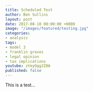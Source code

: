 ```yaml
---
title: Scheduled Test
author: Ben Sullins
layout: post
date: 2017-08-10 00:00:00 +0000
image: "/images/featured/testing.jpg"
categories:
- analysis
tags:
- model 3
- franklin graves
- legal opinion
- tax implications
youtube: ztmyOggJZ0A
published: false
---
```

This is a test...
